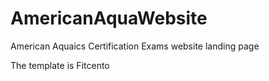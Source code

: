 # AmericanAquaWebsite
American Aquaics Certification Exams website landing page

The template is Fitcento
